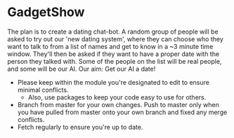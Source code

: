# GadgetShow

The plan is to create a dating chat-bot.
A random group of people will be asked to try out our 'new dating system', where they can choose who they want to talk to from a list of names and get to know in a ~3 minute time window.
They'll then be asked if they want to have a proper date with the person they talked with.
Some of the people on the list will be real people, and some will be our AI.
Our aim: Get our AI a date!

* Please keep within the module you're designated to edit to ensure minimal conflicts.
    * Also, use packages to keep your code easy to use for others.
* Branch from master for your own changes. Push to master only when you have pulled from master onto your own branch and fixed any merge conflicts.
* Fetch regularly to ensure you're up to date.
